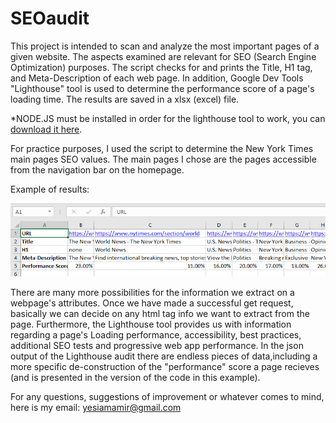 # SEOaudit
This project is intended to scan and analyze the most important pages of a given website. 
The aspects examined are relevant for SEO (Search Engine Optimization) purposes.
The script checks for and prints the Title, H1 tag, and Meta-Description of each web page.
In addition, Google Dev Tools "Lighthouse" tool is used to determine the performance score of a page's loading time.
The results are saved in a xlsx (excel) file.

*NODE.JS must be installed in order for the lighthouse tool to work, you can [download it here](https://nodejs.org/en/download/).

For practice purposes, I used the script to determine the New York Times main pages SEO values. The main pages I chose are the pages 
 accessible from the navigation bar on the homepage. 
 
 Example of results:
 
 ![sample of SEOaudit outcome](https://github.com/AmirZimhony/SEOaudit/blob/master/NYtimes%20example.png)
 
 
 There are many more possibilities for the information we extract on a webpage's attributes. 
 Once we have made a successful get request, basically we can decide on any html tag info we want to extract from the page. 
 Furthermore, the Lighthouse tool provides us with information regarding a page's Loading performance, accessibility, best practices, additional SEO tests and progressive web app performance. In the json output of the Lighthouse audit there are endless pieces of data,including a more specific de-construction of the "performance" score a page recieves (and is presented in the version of the code in this example).
 
 For any questions, suggestions of improvement or whatever comes to mind, here is my email:
 yesiamamir@gmail.com
 
 
